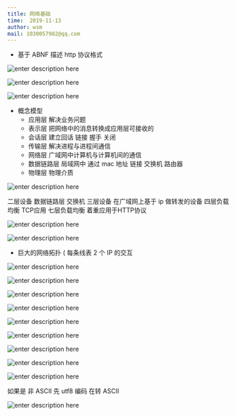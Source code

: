 ```yaml
---
title: 网络基础
time:  2019-11-13
author: wsm
mail: 1030057982@qq.com
---
```

* 基于 ABNF 描述 http 协议格式


![enter description here](https://img.wsmpage.cn/learning/2019-11-13/1573628913172.png)


![enter description here](https://img.wsmpage.cn/learning/2019-11-13/1573628891188.png)

![enter description here](https://img.wsmpage.cn/learning/2019-11-13/1573628829692.png)


* 概念模型
	* 应用层  解决业务问题 
	* 表示层  把网络中的消息转换成应用层可接收的
	* 会话层  建立回话 链接 握手 关闭
	* 传输层  解决进程与进程间通信
	* 网络层  广域网中计算机与计算机间的通信
	* 数据链路层  局域网中 通过 mac 地址 链接 交换机 路由器
	* 物理层  物理介质

![enter description here](https://img.wsmpage.cn/learning/2019-11-13/1573629351491.png)

二层设备 数据链路层 交换机
三层设备 在广域网上基于 ip 做转发的设备
四层负载均衡 TCP应用
七层负载均衡 着重应用于HTTP协议


![enter description here](https://img.wsmpage.cn/learning/2019-11-13/1573630397650.png)

![enter description here](https://img.wsmpage.cn/learning/2019-11-13/1573630545654.png)

* 巨大的网络拓扑 ( 每条线表 2 个 IP 的交互

![enter description here](https://img.wsmpage.cn/learning/2019-11-13/1573632923043.png)

![enter description here](https://img.wsmpage.cn/learning/2019-11-14/1573693551866.png)

![enter description here](https://img.wsmpage.cn/learning/2019-11-14/1573698846175.png)

![enter description here](https://img.wsmpage.cn/learning/2019-11-15/1573780383613.png)

![enter description here](https://img.wsmpage.cn/learning/2019-11-15/1573780416501.png)

![enter description here](https://img.wsmpage.cn/learning/2019-11-15/1573780436138.png)

![enter description here](https://img.wsmpage.cn/learning/2019-11-15/1573780511811.png)

![enter description here](https://img.wsmpage.cn/learning/2019-11-15/1573780490881.png)

![enter description here](https://img.wsmpage.cn/learning/2019-11-15/1573780541427.png)

如果是 非 ASCII 先 utf8 编码 在转 ASCII

![enter description here](https://img.wsmpage.cn/learning/2019-11-15/1573780731915.png)
